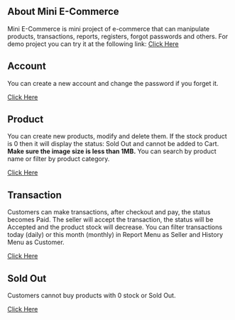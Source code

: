 
## About Mini E-Commerce

Mini E-Commerce is mini project of e-commerce that can manipulate products, transactions, reports, registers, forgot passwords and others. For demo project you can try it at the following link: <a href="https://miniecommerce.suratdigital.id/" target="__blank">Click Here</a>

## Account

You can create a new account and change the password if you forget it.

<a href="https://youtu.be/6pw9NIPxxXg" target="__blank">Click Here</a>


## Product

You can create new products, modify and delete them. If the stock product is 0 then it will display the status: Sold Out and cannot be added to Cart. **Make sure the image size is less than 1MB.** You can search by product name or filter by product category.

<a href="https://youtu.be/X3MnbS1bTOU" target="__blank">Click Here</a>


## Transaction

Customers can make transactions, after checkout and pay, the status becomes Paid. The seller will accept the transaction, the status will be Accepted and the product stock will decrease. You can filter transactions today (daily) or this month (monthly) in Report Menu as Seller and History Menu as Customer. 

<a href="https://youtu.be/pdmivai5bb0" target="__blank">Click Here</a>


## Sold Out

Customers cannot buy products with 0 stock or Sold Out.

<a href="https://youtu.be/_JxyFcbL8PI" target="__blank">Click Here</a>
